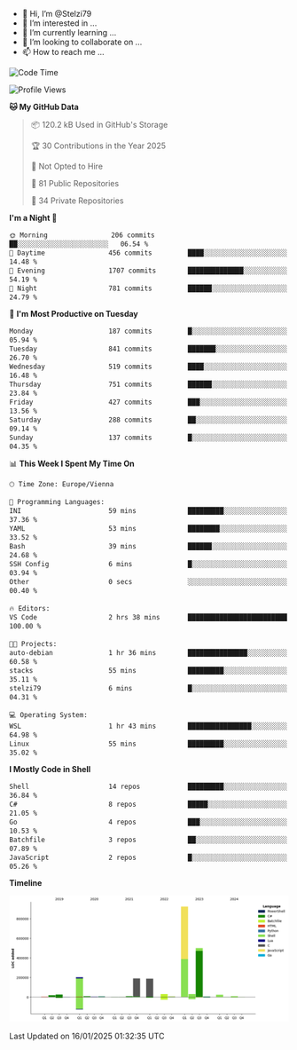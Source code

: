 - 👋 Hi, I’m @Stelzi79
- 👀 I’m interested in ...
- 🌱 I’m currently learning ...
- 💞️ I’m looking to collaborate on ...
- 📫 How to reach me ...

<!--START_SECTION:waka-->
![Code Time](http://img.shields.io/badge/Code%20Time-1%2C117%20hrs%207%20mins-blue)

![Profile Views](http://img.shields.io/badge/Profile%20Views-0-blue)

**🐱 My GitHub Data** 

> 📦 120.2 kB Used in GitHub's Storage 
 > 
> 🏆 30 Contributions in the Year 2025
 > 
> 🚫 Not Opted to Hire
 > 
> 📜 81 Public Repositories 
 > 
> 🔑 34 Private Repositories 
 > 
**I'm a Night 🦉** 

```text
🌞 Morning                206 commits         ██░░░░░░░░░░░░░░░░░░░░░░░   06.54 % 
🌆 Daytime                456 commits         ████░░░░░░░░░░░░░░░░░░░░░   14.48 % 
🌃 Evening                1707 commits        ██████████████░░░░░░░░░░░   54.19 % 
🌙 Night                  781 commits         ██████░░░░░░░░░░░░░░░░░░░   24.79 % 
```
📅 **I'm Most Productive on Tuesday** 

```text
Monday                   187 commits         █░░░░░░░░░░░░░░░░░░░░░░░░   05.94 % 
Tuesday                  841 commits         ███████░░░░░░░░░░░░░░░░░░   26.70 % 
Wednesday                519 commits         ████░░░░░░░░░░░░░░░░░░░░░   16.48 % 
Thursday                 751 commits         ██████░░░░░░░░░░░░░░░░░░░   23.84 % 
Friday                   427 commits         ███░░░░░░░░░░░░░░░░░░░░░░   13.56 % 
Saturday                 288 commits         ██░░░░░░░░░░░░░░░░░░░░░░░   09.14 % 
Sunday                   137 commits         █░░░░░░░░░░░░░░░░░░░░░░░░   04.35 % 
```


📊 **This Week I Spent My Time On** 

```text
🕑︎ Time Zone: Europe/Vienna

💬 Programming Languages: 
INI                      59 mins             █████████░░░░░░░░░░░░░░░░   37.36 % 
YAML                     53 mins             ████████░░░░░░░░░░░░░░░░░   33.52 % 
Bash                     39 mins             ██████░░░░░░░░░░░░░░░░░░░   24.68 % 
SSH Config               6 mins              █░░░░░░░░░░░░░░░░░░░░░░░░   03.94 % 
Other                    0 secs              ░░░░░░░░░░░░░░░░░░░░░░░░░   00.40 % 

🔥 Editors: 
VS Code                  2 hrs 38 mins       █████████████████████████   100.00 % 

🐱‍💻 Projects: 
auto-debian              1 hr 36 mins        ███████████████░░░░░░░░░░   60.58 % 
stacks                   55 mins             █████████░░░░░░░░░░░░░░░░   35.11 % 
stelzi79                 6 mins              █░░░░░░░░░░░░░░░░░░░░░░░░   04.31 % 

💻 Operating System: 
WSL                      1 hr 43 mins        ████████████████░░░░░░░░░   64.98 % 
Linux                    55 mins             █████████░░░░░░░░░░░░░░░░   35.02 % 
```

**I Mostly Code in Shell** 

```text
Shell                    14 repos            █████████░░░░░░░░░░░░░░░░   36.84 % 
C#                       8 repos             █████░░░░░░░░░░░░░░░░░░░░   21.05 % 
Go                       4 repos             ███░░░░░░░░░░░░░░░░░░░░░░   10.53 % 
Batchfile                3 repos             ██░░░░░░░░░░░░░░░░░░░░░░░   07.89 % 
JavaScript               2 repos             █░░░░░░░░░░░░░░░░░░░░░░░░   05.26 % 
```



**Timeline**

![Lines of Code chart](https://raw.githubusercontent.com/Stelzi79/Stelzi79/main/assets/bar_graph.png)


 Last Updated on 16/01/2025 01:32:35 UTC
<!--END_SECTION:waka-->

<!---
Stelzi79/Stelzi79 is a ✨ special ✨ repository because its `README.md` (this file) appears on your GitHub profile.
You can click the Preview link to take a look at your changes.
--->
